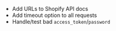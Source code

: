 * Add URLs to Shopify API docs
* Add timeout option to all requests
* Handle/test bad `access_token`/`password`

